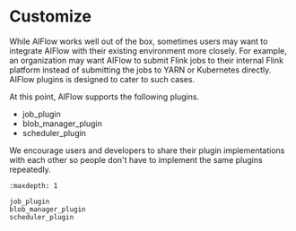 # Customize
While AIFlow works well out of the box, sometimes users may want to integrate AIFlow with their existing environment more closely. For example, an organization may want AIFlow to submit Flink jobs to their internal Flink platform instead of submitting the jobs to YARN or Kubernetes directly. AIFlow plugins is designed to cater to such cases.

At this point, AIFlow supports the following plugins.

- job_plugin
- blob_manager_plugin
- scheduler_plugin

We encourage users and developers to share their plugin implementations with each other so people don't have to implement the same plugins repeatedly.

```{toctree}
:maxdepth: 1

job_plugin
blob_manager_plugin
scheduler_plugin
```